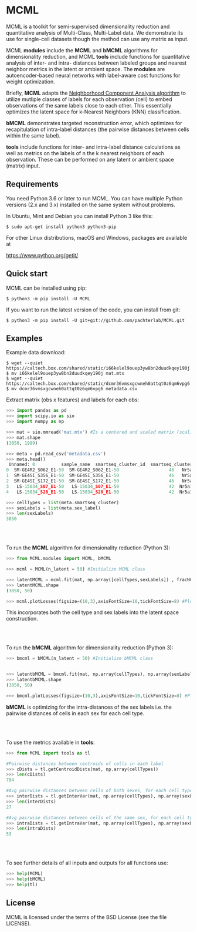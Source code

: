 # MCML

MCML is a toolkit for semi-supervised dimensionality reduction and quantitative analysis of Multi-Class, Multi-Label data. We demonstrate its use for single-cell datasets though the method can use any matrix as input.

MCML __modules__ include the __MCML__ and __bMCML__ algorithms for dimensionality reduction, and MCML __tools__ include functions for quantitative analysis of inter- and intra- distances between labeled groups and nearest neighbor metrics in the latent or ambient space. The __modules__ are autoencoder-based neural networks with label-aware cost functions for weight optimization.

Briefly, __MCML__ adapts the [Neighborhood Component Analysis algorithm](https://www.cs.toronto.edu/~hinton/absps/nca.pdf) to utilize mutliple classes of labels for each observation (cell) to embed observations of the same labels close to each other. This essentially optimizes the latent space for k-Nearest Neighbors (KNN) classification.

__bMCML__ demonstrates targeted reconstruction error, which optimizes for recapitulation of intra-label distances (the pairwise distances between cells within the same label). 

__tools__ include functions for inter- and intra-label distance calculations as well as metrics on the labels of n the k nearest neighbors of each observation. These can be performed on any latent or ambient space (matrix) input. 

Requirements
------------

You need Python 3.6 or later to run MCML.  You can have multiple Python
versions (2.x and 3.x) installed on the same system without problems.

In Ubuntu, Mint and Debian you can install Python 3 like this:

    $ sudo apt-get install python3 python3-pip

For other Linux distributions, macOS and Windows, packages are available at

  https://www.python.org/getit/


Quick start
-----------

MCML can be installed using pip:

    $ python3 -m pip install -U MCML

If you want to run the latest version of the code, you can install from git:

    $ python3 -m pip install -U git+git://github.com/pachterlab/MCML.git


Examples
-----------

Example data download:

    $ wget --quiet https://caltech.box.com/shared/static/i66kelel9ouep3yw8bn2duudkqey190j
    $ mv i66kelel9ouep3yw8bn2duudkqey190j mat.mtx
    $ wget --quiet https://caltech.box.com/shared/static/dcmr36vmsxgcwneh0attqt0z6qm6vpg6
    $ mv dcmr36vmsxgcwneh0attqt0z6qm6vpg6 metadata.csv
    
Extract matrix (obs x features) and labels for each obs:
```python
>>> import pandas as pd
>>> import scipy.io as sio
>>> import numpy as np

>>> mat = sio.mmread('mat.mtx') #Is a centered and scaled matrix (scaling input is optional)
>>> mat.shape
(3850, 1999)

>>> meta = pd.read_csv('metadata.csv')
>>> meta.head()
 Unnamed: 0          sample_name  smartseq_cluster_id  smartseq_cluster  ... n_genes percent_mito pass_count_filter  pass_mito_filter
0  SM-GE4R2_S062_E1-50  SM-GE4R2_S062_E1-50                   46   Nr5a1_9|11 Rorb  ...    9772          0.0              True              True
1  SM-GE4SI_S356_E1-50  SM-GE4SI_S356_E1-50                   46   Nr5a1_9|11 Rorb  ...    8253          0.0              True              True
2  SM-GE4SI_S172_E1-50  SM-GE4SI_S172_E1-50                   46   Nr5a1_9|11 Rorb  ...    9394          0.0              True              True
3   LS-15034_S07_E1-50   LS-15034_S07_E1-50                   42  Nr5a1_4|7 Glipr1  ...   10643          0.0              True              True
4   LS-15034_S28_E1-50   LS-15034_S28_E1-50                   42  Nr5a1_4|7 Glipr1  ...   10550          0.0              True              True

>>> cellTypes = list(meta.smartseq_cluster)
>>> sexLabels = list(meta.sex_label)
>>> len(sexLabels)
3850
```

<br/><br/>

To run the __MCML__ algorithm for dimensionality reduction (Python 3):

```python
>>> from MCML.modules import MCML, bMCML

>>> mcml = MCML(n_latent = 50) #Initialize MCML class

>>> latentMCML = mcml.fit(mat, np.array([cellTypes,sexLabels]) , fracNCA = 0.8 , silent = True) #Run MCML
>>> latentMCML.shape
(3850, 50)

>>> mcml.plotLosses(figsize=(10,3),axisFontSize=10,tickFontSize=8) #Plot loss over epochs

```
This incorporates both the cell type and sex labels into the latent space construction.


<br/><br/>

To run the __bMCML__ algorithm for dimensionality reduction (Python 3):

```python
>>> bmcml = bMCML(n_latent = 50) #Initialize bMCML class


>>> latentbMCML = bmcml.fit(mat, np.array(cellTypes), np.array(sexLabels), silent=True) #Run bMCML
>>> latentbMCML.shape
(3850, 50)

>>> bmcml.plotLosses(figsize=(10,3),axisFontSize=10,tickFontSize=8) #Plot loss over epochs

```
__bMCML__ is optimizing for the intra-distances of the sex labels i.e. the pairwise distances of cells in each sex for each cell type.


<br/><br/>

To use the metrics available in __tools__:

```python
>>> from MCML import tools as tl

#Pairwise distances between centroids of cells in each label
>>> cDists = tl.getCentroidDists(mat, np.array(cellTypes)) 
>>> len(cDists)
784

#Avg pairwise distances between cells of both sexes, for each cell type
>>> interDists = tl.getInterVar(mat, np.array(cellTypes), np.array(sexLabels))  
>>> len(interDists)
27

#Avg pairwise distances between cells of the same sex, for each cell type
>>> intraDists = tl.getIntraVar(mat, np.array(cellTypes), np.array(sexLabels)) 
>>> len(intraDists)
53

```

<br/><br/>

To see further details of all inputs and outputs for all functions use: 

```python
>>> help(MCML)
>>> help(bMCML)
>>> help(tl)
```


License
-------

MCML is licensed under the terms of the BSD License (see the file
LICENSE).
